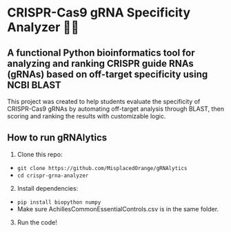 # CRISPR-Cas9 gRNA Specificity Analyzer 🔬🧬
## A functional Python bioinformatics tool for analyzing and ranking CRISPR guide RNAs (gRNAs) based on off-target specificity using NCBI BLAST
This project was created to help students evaluate the specificity of CRISPR-Cas9 gRNAs by automating off-target analysis through BLAST, then scoring and ranking the results with customizable logic.

## How to run gRNAlytics

1. Clone this repo:
- `git clone https://github.com/MisplacedOrange/gRNAlytics`
- `cd crispr-grna-analyzer`
2. Install dependencies:
- `pip install biopython numpy`
- Make sure AchillesCommonEssentialControls.csv is in the same folder.
3. Run the code!